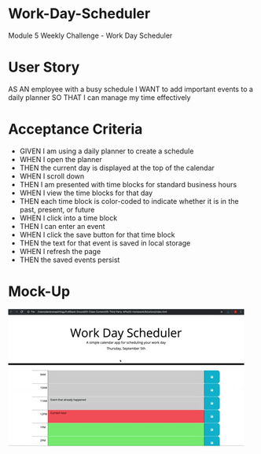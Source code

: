 # Work-Day-Scheduler
Module 5 Weekly Challenge - Work Day Scheduler 

 # User Story 
AS AN employee with a busy schedule
I WANT to add important events to a daily planner
SO THAT I can manage my time effectively

# Acceptance Criteria
- GIVEN I am using a daily planner to create a schedule
- WHEN I open the planner
- THEN the current day is displayed at the top of the calendar
- WHEN I scroll down
- THEN I am presented with time blocks for standard business hours
- WHEN I view the time blocks for that day
- THEN each time block is color-coded to indicate whether it is in the past, present, or
     future
- WHEN I click into a time block
- THEN I can enter an event
- WHEN I click the save button for that time block
- THEN the text for that event is saved in local storage
- WHEN I refresh the page
- THEN the saved events persist

# Mock-Up
![demo](./Assets/Images/05-third-party-apis-homework-demo.gif)

